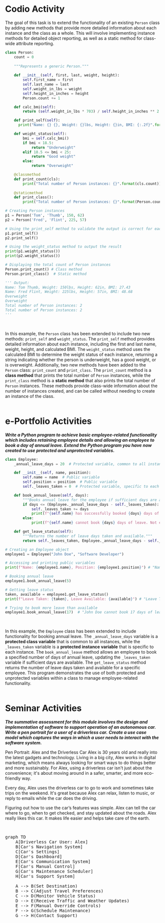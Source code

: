 # Codio Activity

The goal of this task is to extend the functionality of an existing `Person` class by adding new methods that provide more detailed information about each instance and the class as a whole. This will involve implementing instance methods for detailed object reporting, as well as a static method for class-wide attribute reporting.
</br>

```python
class Person:
    count = 0
    
    """Represents a generic Person."""
    
    def __init__(self, first, last, weight, height):
        self.first_name = first
        self.last_name = last
        self.weight_in_lbs = weight
        self.height_in_inches = height
        Person.count += 1

    def calc_bmi(self):
        return (self.weight_in_lbs * 703) / self.height_in_inches ** 2

    def print_self(self):
      print("Name: {} {}, Weight: {}lbs, Height: {}in, BMI: {:.2f}".format(self.first_name, self.last_name, self.weight_in_lbs, self.height_in_inches, self.calc_bmi()))

    def weight_status(self):
        bmi = self.calc_bmi()
        if bmi < 18.5:
            return "Underweight"
        elif 18.5 <= bmi < 25:
            return "Good weight"
        else:
            return "Overweight"

    @classmethod
    def print_count(cls):
        print("Total number of Person instances: {}".format(cls.count))
    
    @staticmethod
    def print_class():
        print("Total number of Person instances: {}".format(Person.count))

# Creating Person instances
p1 = Person('Tom', 'Thumb', 150, 62)
p2 = Person('Fred', 'Flint', 225, 57)

# Using the print_self method to validate the output is correct for each object instance
p1.print_self()
p2.print_self()

# Using the weight_status method to output the result
print(p1.weight_status())
print(p2.weight_status())

# Displaying the total count of Person instances
Person.print_count() # Class method
Person.print_class()  # Static method

''' Output:
Name: Tom Thumb, Weight: 150lbs, Height: 62in, BMI: 27.43
Name: Fred Flint, Weight: 225lbs, Height: 57in, BMI: 48.68
Overweight
Overweight
Total number of Person instances: 2
Total number of Person instances: 2
'''
```
</br>

In this example, the `Person` class has been extended to include two new methods: `print_self` and `weight_status`. The `print_self` method provides detailed information about each instance, including the first and last name, weight, height, and calculated BMI. The `weight_status` method uses the calculated BMI to determine the weight status of each instance, returning a string indicating whether the person is underweight, has a good weight, or is overweight.
Additionally, two new methods have been added to the `Person` class: `print_count` and `print_class`. The `print_count` method is a **class method** that prints the total number of `Person` instances, while the `print_class` method is a **static method** that also prints the total number of `Person` instances. These methods provide class-wide information about the number of instances created, and can be called without needing to create an instance of the class.
</br>
</br>


# e-Portfolio Activities

___Write a Python program to achieve basic employee-related functionality which includes retaining employee details and allowing an employee to book a day of annual leave. Extend the Python program you have now created to use protected and unprotected variables.___
</br>

```python
class Employee:
    _annual_leave_days = 20  # Protected variable, common to all instances

    def __init__(self, name, position):
        self.name = name  # Public variable
        self.position = position  # Public variable
        self._leaves_taken = 0  # Protected variable, specific to each instance

    def book_annual_leave(self, days):
        """Books annual leave for the employee if sufficient days are available."""
        if days <= (Employee._annual_leave_days - self._leaves_taken):
            self._leaves_taken += days
            print(f"{self.name} has successfully booked {days} days of leave.")
        else:
            print(f"{self.name} cannot book {days} days of leave. Not enough leave days available.")

    def get_leave_status(self):
        """Returns the number of leave days taken and available."""
        return self._leaves_taken, Employee._annual_leave_days - self._leaves_taken

# Creating an Employee object
employee1 = Employee("John Doe", "Software Developer")

# Accessing and printing public variables
print(f"Name: {employee1.name}, Position: {employee1.position}") # "Name: John Doe, Position: Software Developer"

# Booking annual leave
employee1.book_annual_leave(5)

# Getting leave status
taken, available = employee1.get_leave_status()
print(f"Leave Taken: {taken}, Leave Available: {available}") # "Leave Taken: 5, Leave Available: 15"

# Trying to book more leave than available
employee1.book_annual_leave(17)  # "John Doe cannot book 17 days of leave. Not enough leave days available."
```
</br>

In this example, the `Employee` class has been extended to include functionality for booking annual leave. The `_annual_leave_days` variable is a **protected class variable** that is common to all instances, while the `_leaves_taken` variable is a **protected instance variable** that is specific to each instance. The `book_annual_leave` method allows an employee to book a specified number of days of annual leave, updating the `_leaves_taken` variable if sufficient days are available. The `get_leave_status` method returns the number of leave days taken and available for a specific employee. This program demonstrates the use of both protected and unprotected variables within a class to manage employee-related functionality.
</br>
</br>


# Seminar Activities

___The summative assessment for this module involves the design and implementation of software to support operation of an autonomous car.___
___Write a pen portrait for a user of a driverless car.___
___Create a use case model which captures the ways in which a user needs to interact with the software system.___
</br>

Pen Portrait: Alex and the Driverless Car
Alex is 30 years old and really into the latest gadgets and technology. Living in a big city, Alex works in digital marketing, which means always looking for smart ways to do things better and more sustainably. For Alex, using a driverless car isn't just about the convenience; it's about moving around in a safer, smarter, and more eco-friendly way.

Every day, Alex uses the driverless car to go to work and sometimes take trips on the weekend. It's great because Alex can relax, listen to music, or reply to emails while the car does the driving.

Figuring out how to use the car’s features was simple. Alex can tell the car where to go, when to get checked, and stay updated about the roads. Alex really likes this car. It makes life easier and helps take care of the earth.

</br>

<pre class="mermaid flex justify-center mb-5">
graph TD
    A[Driverless Car User: Alex]
    B[Car's Navigation System]
    C[Car's Settings]
    D[Car's Dashboard]
    E[Car's Communication System]
    F[Car's Manual Control]
    G[Car's Maintenance Scheduler]
    H[Car's Support System]

    A --> B(Set Destination)
    B --> C(Adjust Travel Preferences)
    C --> D(Monitor Vehicle Status)
    D --> E(Receive Traffic and Weather Updates)
    E --> F(Manual Override Controls)
    F --> G(Schedule Maintenance)
    G --> H(Contact Support)

</pre>
